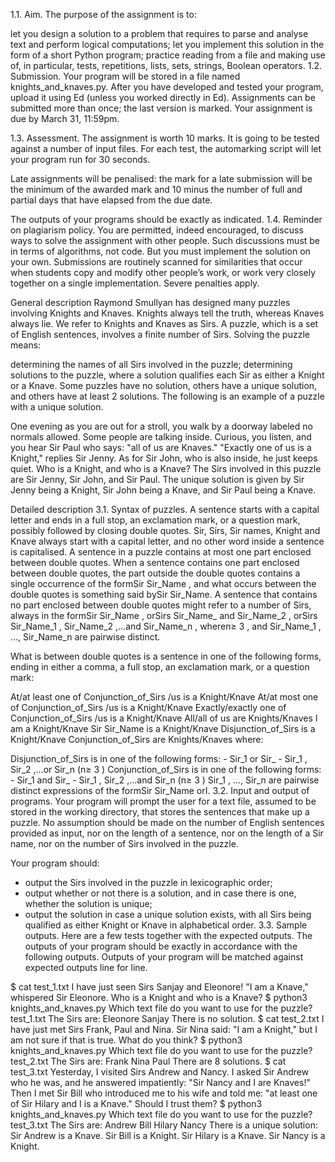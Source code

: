1.1. Aim. The purpose of the assignment is to:

let you design a solution to a problem that requires to parse and analyse text and perform logical computations;
let you implement this solution in the form of a short Python program;
practice reading from a file and making use of, in particular, tests, repetitions, lists, sets, strings, Boolean operators.
1.2. Submission. Your program will be stored in a file named knights_and_knaves.py. After you have developed and tested your program, upload it using Ed (unless you worked directly in Ed). Assignments can be submitted more than once; the last version is marked. Your assignment is due by March 31, 11:59pm.

1.3. Assessment. The assignment is worth 10 marks. It is going to be tested against a number of input files. For each test, the automarking script will let your program run for 30 seconds.

Late assignments will be penalised: the mark for a late submission will be the minimum of the awarded mark and 10 minus the number of full and partial days that have elapsed from the due date.

The outputs of your programs should be exactly as indicated.
1.4. Reminder on plagiarism policy. You are permitted, indeed encouraged, to discuss ways to solve the assignment with other people. Such discussions must be in terms of algorithms, not code. But you must implement the solution on your own. Submissions are routinely scanned for similarities that occur when students copy and modify other people’s work, or work very closely together on a single implementation. Severe penalties apply.

General description
Raymond Smullyan has designed many puzzles involving Knights and Knaves. Knights always tell the truth, whereas Knaves always lie. We refer to Knights and Knaves as Sirs. A puzzle, which is a set of English sentences, involves a finite number of Sirs. Solving the puzzle means:

determining the names of all Sirs involved in the puzzle;
determining solutions to the puzzle, where a solution qualifies each Sir as either a Knight or a Knave.
Some puzzles have no solution, others have a unique solution, and others have at least 2 solutions. The following is an example of a puzzle with a unique solution.

One evening as you are out for a stroll, you walk by a doorway labeled no normals
allowed. Some people are talking inside. Curious, you listen, and you hear Sir Paul
who says: "all of us are Knaves." "Exactly one of us is a Knight," replies Sir Jenny.
As for Sir John, who is also inside, he just keeps quiet. Who is a Knight, and who
is a Knave?
The Sirs involved in this puzzle are Sir Jenny, Sir John, and Sir Paul. The unique solution is given by Sir Jenny being a Knight, Sir John being a Knave, and Sir Paul being a Knave.

Detailed description
3.1. Syntax of puzzles. A sentence starts with a capital letter and ends in a full stop, an exclamation mark, or a question mark, possibly followed by closing double quotes. Sir, Sirs, Sir names, Knight and Knave always start with a capital letter, and no other word inside a sentence is capitalised. A sentence in a puzzle contains at most one part enclosed between double quotes. When a sentence contains one part enclosed between double quotes, the part outside the double quotes contains a single occurrence of the formSir Sir_Name , and what occurs between the double quotes is something said bySir Sir_Name. A sentence that contains no part enclosed between double quotes might refer to a number of Sirs, always in the formSir Sir_Name , orSirs Sir_Name_ and Sir_Name_2 , orSirs Sir_Name_1 , Sir_Name_2 ,...and Sir_Name_n , wheren≥ 3 , and Sir_Name_1 , ..., Sir_Name_n are pairwise distinct.

What is between double quotes is a sentence in one of the following forms, ending in either a comma, a full stop, an exclamation mark, or a question mark:

At/at least one of Conjunction_of_Sirs /us is a Knight/Knave
At/at most one of Conjunction_of_Sirs /us is a Knight/Knave
Exactly/exactly one of Conjunction_of_Sirs /us is a Knight/Knave
All/all of us are Knights/Knaves
I am a Knight/Knave
Sir Sir_Name is a Knight/Knave
Disjunction_of_Sirs is a Knight/Knave
Conjunction_of_Sirs are Knights/Knaves
where:

Disjunction_of_Sirs is in one of the following forms: - Sir_1 or Sir_ - Sir_1 , Sir_2 ,...or Sir_n (n≥ 3 )
Conjunction_of_Sirs is in one of the following forms: - Sir_1 and Sir_ - Sir_1 , Sir_2 ,...and Sir_n (n≥ 3 )
Sir_1 , ..., Sir_n are pairwise distinct expressions of the formSir Sir_Name orI.
3.2. Input and output of programs. Your program will prompt the user for a text file, assumed to be stored in the working directory, that stores the sentences that make up a puzzle. No assumption should be made on the number of English sentences provided as input, nor on the length of a sentence, nor on the length of a Sir name, nor on the number of Sirs involved in the puzzle.

Your program should:

- output the Sirs involved in the puzzle in lexicographic order;
- output whether or not there is a solution, and in case there is one, whether the solution is unique;
- output the solution in case a unique solution exists, with all Sirs being qualified as either Knight or
    Knave in alphabetical order.
3.3. Sample outputs. Here are a few tests together with the expected outputs. The outputs of your program should be exactly in accordance with the following outputs. Outputs of your program will be matched against expected outputs line for line.

$ cat test_1.txt
I have just seen Sirs Sanjay and Eleonore!
"I am a Knave," whispered Sir Eleonore.
Who is a Knight and who is a Knave?
$ python3 knights_and_knaves.py
Which text file do you want to use for the puzzle? test_1.txt
The Sirs are: Eleonore Sanjay
There is no solution.
$ cat test_2.txt
I have just met Sirs Frank, Paul and Nina.
Sir Nina said: "I am a Knight," but I am not sure
if that is true. What do you think?
$ python3 knights_and_knaves.py
Which text file do you want to use for the puzzle? test_2.txt
The Sirs are: Frank Nina Paul
There are 8 solutions.
$ cat test_3.txt
Yesterday, I visited Sirs Andrew and Nancy. I asked Sir Andrew
who he was, and he answered impatiently: "Sir Nancy and I
are Knaves!" Then I met Sir Bill who introduced me to his wife
and told me: "at least one of Sir Hilary
and I is a Knave." Should I trust them?
$ python3 knights_and_knaves.py
Which text file do you want to use for the puzzle? test_3.txt
The Sirs are: Andrew Bill Hilary Nancy
There is a unique solution:
Sir Andrew is a Knave.
Sir Bill is a Knight.
Sir Hilary is a Knave.
Sir Nancy is a Knight.

